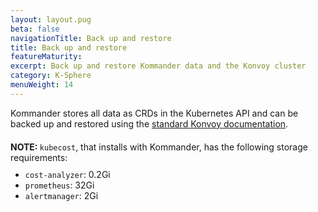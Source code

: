 ```yaml
---
layout: layout.pug
beta: false
navigationTitle: Back up and restore
title: Back up and restore
featureMaturity:
excerpt: Back up and restore Kommander data and the Konvoy cluster
category: K-Sphere
menuWeight: 14
---
```


Kommander stores all data as CRDs in the Kubernetes API and can be backed up and restored using the [standard Konvoy documentation][konvoy-backup].

<div class="message--note" style="margin-top: 20px;">
<p style="margin-top: 10px; margin-bottom: 0px;"><strong>NOTE: </strong><code>kubecost</code>, that installs with Kommander, has the following storage requirements:</p>
<ul style="margin-top: 10px; margin-bottom: 0px;">
<li><code>cost-analyzer</code>: 0.2Gi</li>
<li><code>prometheus</code>: 32Gi</li>
<li><code>alertmanager</code>: 2Gi</li>
</ul>
</div>

[konvoy-backup]: /dkp/konvoy/latest/backup/
